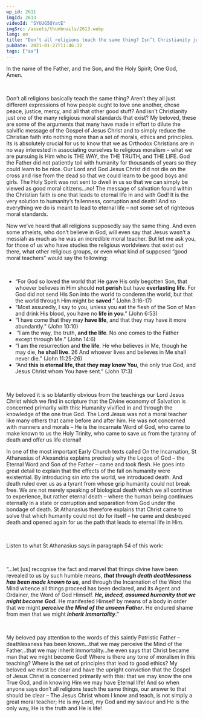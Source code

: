 ```yaml
---
wp_id: 2611
imgId: 2613
videoId: "SYUUG5QYatE"
imgSrc: /assets/thumbnails/2613.webp
lang: en
title: "Don’t all religions teach the same thing? Isn’t Christianity just another religious moral standard?"
pubDate: 2021-01-27T11:46:32
tags: ["aa"]
---
```


<!-- page: 6 -->

<p><span data-contrast="auto">In the name of the Father, and the Son, and the Holy Spirit; One God, Amen. </span><span data-ccp-props="{&quot;201341983&quot;:0,&quot;335559739&quot;:200,&quot;335559740&quot;:276}"> </span></p>
<p><span data-ccp-props="{&quot;201341983&quot;:0,&quot;335559739&quot;:200,&quot;335559740&quot;:276}"> </span></p>
<p><span data-contrast="auto">Don’t all religions </span><span data-contrast="auto">basically </span><span data-contrast="auto">teach the same thing? </span><span data-contrast="auto">Aren’t they all just different expressions of how people ought to love one another, chose peace, justice, mercy, and </span><span data-contrast="auto">all that other good stuff? And i</span><span data-contrast="auto">sn’t Christianity just </span><span data-contrast="auto">one of the many </span><span data-contrast="auto">religious moral standard</span><span data-contrast="auto">s that exist</span><span data-contrast="auto">?</span> <span data-contrast="auto">My beloved, these are some of the arguments that many have made in effort to dilute the salvific message of the Gospel of Jesus Christ and to simply </span><span data-contrast="auto">reduce</span><span data-contrast="auto"> the Christian faith into nothing more than a set of morals, </span><span data-contrast="auto">ethics</span><span data-contrast="auto"> and principles. Its is </span><span data-contrast="auto">absolutely crucial</span><span data-contrast="auto"> for us to know that we as Orthodox Christians are in no way interested in associating ourselves to religious moralism – what we are pursuing is </span><span data-contrast="auto">Him</span><span data-contrast="auto"> who is THE WAY, the </span><span data-contrast="auto">THE</span><span data-contrast="auto"> TRUTH, and THE LIFE. God the Father did not patiently toil with humanity for thousands of years so they could learn to be nice. Our Lord and God Jesus Christ did not die on the cross and rise from the dead so that we could learn to be good boys and girls. The Holy Spirit was not sent to dwell in us so that we can simply be viewed as good moral citizens…no! The message of salvation found with</span><span data-contrast="auto">in</span><span data-contrast="auto"> the Christian faith is one that leads to </span><span data-contrast="auto">eternal </span><span data-contrast="auto">life in and with God! It is the very solution to humanity’s fallenness, corruption and death! And </span><span data-contrast="auto">so</span><span data-contrast="auto"> everything we do is meant to lead to </span><span data-contrast="auto">e</span><span data-contrast="auto">ternal life – not some set of righteous moral standards. </span><span data-ccp-props="{&quot;201341983&quot;:0,&quot;335559739&quot;:200,&quot;335559740&quot;:276}"> </span></p>
<p><span data-contrast="auto">Now </span><span data-contrast="auto">we’ve</span><span data-contrast="auto"> heard that all religions supposedly say the same thing. And even some atheists, who </span><span data-contrast="auto">don’t</span><span data-contrast="auto"> believe in God, will even say that Jesus wasn’t a messiah as much as he was an incredible moral teacher. But let me ask you, for those of us who have </span><span data-contrast="auto">studies the religious worldviews that exist out there</span><span data-contrast="auto">, what other religious groups, or even what kind of </span><span data-contrast="auto">supposed “</span><span data-contrast="auto">good moral teacher</span><span data-contrast="auto">s”</span><span data-contrast="auto"> would say the following: </span><span data-ccp-props="{&quot;201341983&quot;:0,&quot;335559739&quot;:200,&quot;335559740&quot;:276}"> </span></p>
<p><span data-ccp-props="{&quot;201341983&quot;:0,&quot;335559739&quot;:200,&quot;335559740&quot;:276}"> </span></p>
<ul>
<li data-leveltext="-" data-font="Book Antiqua" data-listid="38" aria-setsize="-1" data-aria-posinset="0" data-aria-level="1"><span data-contrast="auto">“</span><span data-contrast="auto">For God so loved the world that He gave His only begotten Son, that whoever believes in Him should </span><b><span data-contrast="auto">not perish</span></b><span data-contrast="auto"> but have </span><b><span data-contrast="auto">everlasting life</span></b><span data-contrast="auto">.</span> <span data-contrast="auto">For God did not send His Son into the world to condemn the world, but that the world through Him might be </span><b><span data-contrast="auto">saved</span></b><span data-contrast="auto">.” (John 3:16-17) </span><span data-ccp-props="{&quot;134233279&quot;:true,&quot;201341983&quot;:0,&quot;335559739&quot;:200,&quot;335559740&quot;:276}"> </span></li>
<li data-leveltext="-" data-font="Book Antiqua" data-listid="38" aria-setsize="-1" data-aria-posinset="0" data-aria-level="1"><span data-contrast="auto">“Most assuredly, I say to you, unless you eat the flesh of the Son of Man and drink His blood, you have no </span><b><span data-contrast="auto">life in you</span></b><span data-contrast="auto">.</span><span data-contrast="auto">” (John 6:53) </span><span data-ccp-props="{&quot;134233279&quot;:true,&quot;201341983&quot;:0,&quot;335559739&quot;:200,&quot;335559740&quot;:276}"> </span></li>
<li data-leveltext="-" data-font="Book Antiqua" data-listid="38" aria-setsize="-1" data-aria-posinset="0" data-aria-level="1"><span data-contrast="auto">“</span><span data-contrast="auto">I have come that they may </span><b><span data-contrast="auto">have life</span></b><span data-contrast="auto">, and that they may have it more abundantly.</span><span data-contrast="auto">” (John 10:10) </span><span data-ccp-props="{&quot;134233279&quot;:true,&quot;201341983&quot;:0,&quot;335559739&quot;:200,&quot;335559740&quot;:276}"> </span></li>
<li data-leveltext="-" data-font="Book Antiqua" data-listid="38" aria-setsize="-1" data-aria-posinset="0" data-aria-level="1"><span data-contrast="auto"> “I am the way, the truth, </span><b><span data-contrast="auto">and the life</span></b><span data-contrast="auto">. No one comes to the Father except through Me.</span><span data-contrast="auto">” (John 14:6) </span><span data-ccp-props="{&quot;134233279&quot;:true,&quot;201341983&quot;:0,&quot;335559739&quot;:200,&quot;335559740&quot;:276}"> </span></li>
<li data-leveltext="-" data-font="Book Antiqua" data-listid="38" aria-setsize="-1" data-aria-posinset="0" data-aria-level="1"><span data-contrast="auto">“I am the resurrection and </span><b><span data-contrast="auto">the life</span></b><span data-contrast="auto">. He who believes in Me, though he may die, </span><b><span data-contrast="auto">he shall live</span></b><span data-contrast="auto">. 26 And whoever lives and believes in Me shall never die.</span><span data-contrast="auto">” (John 11:25-26)</span><span data-ccp-props="{&quot;134233279&quot;:true,&quot;201341983&quot;:0,&quot;335559739&quot;:200,&quot;335559740&quot;:276}"> </span></li>
<li data-leveltext="-" data-font="Book Antiqua" data-listid="38" aria-setsize="-1" data-aria-posinset="0" data-aria-level="1"><span data-contrast="auto">“</span><span data-contrast="auto">And </span><b><span data-contrast="auto">this is eternal life, that they may know You</span></b><span data-contrast="auto">, the only true God, and Jesus Christ whom You have sent.</span><span data-contrast="auto">” (John 17:3) </span><span data-ccp-props="{&quot;134233279&quot;:true,&quot;201341983&quot;:0,&quot;335559739&quot;:200,&quot;335559740&quot;:276}"> </span></li>
</ul>
<p><span data-ccp-props="{&quot;201341983&quot;:0,&quot;335559739&quot;:200,&quot;335559740&quot;:276}"> </span></p>
<p><span data-contrast="auto">My beloved it is </span><span data-contrast="auto">so blatantly obvious from the teachings our Lord Jesus Christ which we find in scripture that the Divine economy of Salvation is concerned primarily with this: Human</span><span data-contrast="auto">ity</span><span data-contrast="auto"> vivified in and through the knowledge of the one true God. </span><span data-contrast="auto">The Lord Jesus was not a moral teacher like many others </span><span data-contrast="auto">that came </span><span data-contrast="auto">before and after him</span><span data-contrast="auto">. He was not</span><span data-contrast="auto"> concerned with manners and morals</span><span data-contrast="auto"> &#8211; </span><span data-contrast="auto">He </span><span data-contrast="auto">is the</span><span data-contrast="auto"> incarnate Word of God, who came to make known to us the Holy Trinity</span><span data-contrast="auto">, </span><span data-contrast="auto">who came to save us from the tyranny of death and offer us life eternal! </span><span data-ccp-props="{&quot;201341983&quot;:0,&quot;335559739&quot;:200,&quot;335559740&quot;:276}"> </span></p>
<p><span data-contrast="auto">In one of the most important Early Church texts called On the Incarnation, St Athanasius of Alexandria explains </span><span data-contrast="auto">precisely why the Logos of God – the </span><span data-contrast="auto">Eternal Word and Son of the Father – came and took flesh. He goes into </span><span data-contrast="auto">great detail</span><span data-contrast="auto"> to explain </span><span data-contrast="auto">that</span><span data-contrast="auto"> the effects of the fall on humanity were existential. By introducing sin into the world, we introduced death. And death ruled over us as a tyrant from whose grip humanity could not break free. We are not merely speaking of biological death which we all continue to experience, but rather eternal death – where the human being continues </span><span data-contrast="auto">eternally</span><span data-contrast="auto"> in a state or corruption and separation from God under the bondage of death. </span><span data-contrast="auto">St Athanasius therefore explains that Christ came to solve </span><span data-contrast="auto">that which</span><span data-contrast="auto"> humanity could not do for itself – he came and destroyed death and opened again for us the path that leads to eternal life in Him. </span><span data-contrast="auto"> </span><span data-ccp-props="{&quot;201341983&quot;:0,&quot;335559739&quot;:200,&quot;335559740&quot;:276}"> </span></p>
<p><span data-ccp-props="{&quot;201341983&quot;:0,&quot;335559739&quot;:200,&quot;335559740&quot;:276}"> </span></p>
<p><span data-contrast="auto">Listen to what St Athanasius says in paragraph 54 of this work: </span><span data-ccp-props="{&quot;201341983&quot;:0,&quot;335559739&quot;:200,&quot;335559740&quot;:276}"> </span></p>
<p><span data-ccp-props="{&quot;201341983&quot;:0,&quot;335559739&quot;:200,&quot;335559740&quot;:276}"> </span></p>
<p><span data-contrast="auto">“</span><span data-contrast="auto">…</span><span data-contrast="auto">let </span><span data-contrast="auto">[us]</span><span data-contrast="auto"> recognise the fact and marvel that</span> <span data-contrast="auto">things divine have been revealed to us by</span> <span data-contrast="auto">such humble</span> <span data-contrast="auto">means, </span><b><i><span data-contrast="auto">that through death deathlessness has been made</span></i></b> <b><i><span data-contrast="auto">known to us</span></i></b><span data-contrast="auto">,</span> <span data-contrast="auto">and through the Incarnation of the Word</span> <span data-contrast="auto">the Mind whence all things proceed </span><span data-contrast="auto">has </span><span data-contrast="auto">been</span><span data-contrast="auto"> declared,</span> <span data-contrast="auto">and its Agent and </span><span data-contrast="auto">Ordainer</span><span data-contrast="auto">, the Word of God Himself.</span> <b><i><span data-contrast="auto">He, </span></i></b><b><i><span data-contrast="auto">indeed, assumed</span></i></b><b><i><span data-contrast="auto"> humanity that we might become</span></i></b> <b><i><span data-contrast="auto">God.</span></i></b><span data-contrast="auto"> He manifested Himself by means of </span><span data-contrast="auto">a </span><span data-contrast="auto">body</span><span data-contrast="auto"> in order</span> <span data-contrast="auto">that we might </span><b><i><span data-contrast="auto">perceive the Mind of the unseen Father</span></i></b><span data-contrast="auto">.</span> <span data-contrast="auto">He </span><span data-contrast="auto">endured </span><span data-contrast="auto">shame</span><span data-contrast="auto"> from men that we might </span><b><i><span data-contrast="auto">inherit</span></i></b> <b><i><span data-contrast="auto">immortality</span></i></b><span data-contrast="auto">.</span><span data-contrast="auto">”</span><span data-ccp-props="{&quot;201341983&quot;:0,&quot;335559739&quot;:200,&quot;335559740&quot;:276}"> </span></p>
<p><span data-ccp-props="{&quot;201341983&quot;:0,&quot;335559739&quot;:200,&quot;335559740&quot;:276}"> </span></p>
<p><span data-contrast="auto">My beloved pay attention to the words of this saintly Patristic Father – deathlessness has been known…that we may perceive the Mind of the Father…that we may inherit immortality…he even says that Christ became man that we might become God! Where is there any tone of </span><span data-contrast="auto">moralism</span><span data-contrast="auto"> in this teaching? Where is the set of principles that lead to good ethics? My beloved we must be clear and have the upright conviction that the Gospel of Jesus Christ is concerned primarily with this: that we may know the one True God, and in knowing Him we may have Eternal life! And </span><span data-contrast="auto">so</span><span data-contrast="auto"> when anyone says don’t all religions </span><span data-contrast="auto">teach the same things</span><span data-contrast="auto">,</span><span data-contrast="auto"> our answer to that should be clear – </span><span data-contrast="auto">The </span><span data-contrast="auto">Jesus Christ</span><span data-contrast="auto"> whom I know and teach,</span><span data-contrast="auto"> is not </span><span data-contrast="auto">simply </span><span data-contrast="auto">a </span><span data-contrast="auto">great </span><span data-contrast="auto">moral teacher; He is </span><span data-contrast="auto">my</span><span data-contrast="auto"> Lord, my God and my saviour and He is the only way, </span><span data-contrast="auto">He is the </span><span data-contrast="auto">truth and </span><span data-contrast="auto">He is l</span><span data-contrast="auto">ife!</span><span data-ccp-props="{&quot;201341983&quot;:0,&quot;335559739&quot;:200,&quot;335559740&quot;:276}"> </span></p>
<p><span data-ccp-props="{&quot;201341983&quot;:0,&quot;335559739&quot;:200,&quot;335559740&quot;:276}"> </span></p>
<p>&nbsp;</p>
<p><span data-ccp-props="{&quot;201341983&quot;:0,&quot;335559739&quot;:200,&quot;335559740&quot;:276}"> </span></p>
<p>&nbsp;</p>
<p><span data-ccp-props="{&quot;201341983&quot;:0,&quot;335559739&quot;:200,&quot;335559740&quot;:276}"> </span></p>
<p>&nbsp;</p>
<p><span data-ccp-props="{&quot;201341983&quot;:0,&quot;335559739&quot;:200,&quot;335559740&quot;:276}"> </span></p>
<p>&nbsp;</p>
